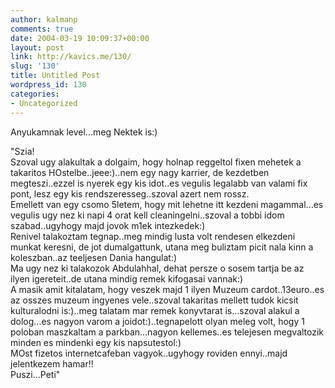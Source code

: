 ```yaml
---
author: kalmanp
comments: true
date: 2004-03-19 10:09:37+00:00
layout: post
link: http://kavics.me/130/
slug: '130'
title: Untitled Post
wordpress_id: 130
categories:
- Uncategorized
---
```


Anyukamnak level...meg Nektek is:)




"Szia!  
Szoval ugy alakultak a dolgaim, hogy holnap reggeltol fixen mehetek a takaritos HOstelbe..jeee:)..nem egy nagy karrier, de kezdetben megteszi..ezzel is nyerek egy kis idot..es vegulis legalabb van valami fix pont, lesz egy kis rendszeresseg..szoval azert nem rossz.  
Emellett van egy csomo 5letem, hogy mit lehetne itt kezdeni magammal...es vegulis ugy nez ki napi 4 orat kell cleaningelni..szoval a tobbi idom szabad..ugyhogy majd jovok m1ek intezkedek:)  
Renivel talakoztam tegnap..meg mindig lusta volt rendesen elkezdeni munkat keresni, de jot dumalgattunk, utana meg buliztam picit nala kinn a koleszban..az teeljesen Dania hangulat:)  
Ma ugy nez ki talakozok Abdulahhal, dehat persze o sosem tartja be az ilyen igereteit..de utana mindig remek kifogasai vannak:)  
A masik amit kitalatam, hogy veszek majd 1 ilyen Muzeum cardot..13euro..es az osszes muzeum ingyenes vele..szoval takaritas mellett tudok kicsit kulturalodni is:)..meg talatam mar remek konyvtarat is...szoval alakul a dolog...es nagyon varom a joidot:)..tegnapelott olyan meleg volt, hogy 1 poloban maszkaltam a parkban...nagyon kellemes..es telejesen megvaltozik minden es mindenki egy kis napsutestol:)  
MOst fizetos internetcafeban vagyok..ugyhogy roviden ennyi..majd jelentkezem hamar!!  
Puszi...Peti"

